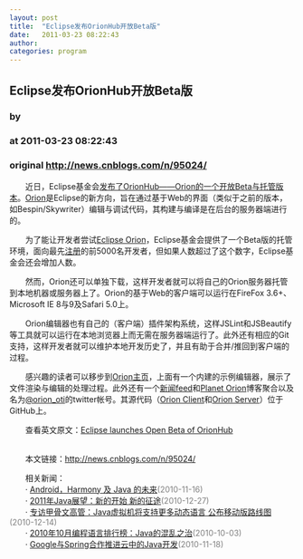 ```yaml
---
layout: post
title:  "Eclipse发布OrionHub开放Beta版"
date:   2011-03-23 08:22:43
author: 
categories: program
---
```


## Eclipse发布OrionHub开放Beta版
### by 
### at 2011-03-23 08:22:43
### original <http://news.cnblogs.com/n/95024/>

<p>　　近日，Eclipse基金会<a href="http://www.eclipse.org/org/press-release/20110321_orionhub.php">发布了OrionHub——Orion的一个开放Beta与托管版本</a>。<a href="http://www.eclipse.org/orion">Orion</a>是Eclipse的新方向，旨在通过基于Web的界面（类似于之前的版本，如Bespin/Skywriter）编辑与调试代码，其构建与编译是在后台的服务器端进行的。</p>
<p>　　为了能让开发者尝试<a href="http://www.eclipse.org/orion/">Eclipse Orion</a>，Eclipse基金会提供了一个Beta版的托管环境，面向最先<a href="http://www.eclipse.org/orion">注册</a>的前5000名开发者，但如果人数超过了这个数字，Eclipse基金会还会增加人数。</p>
<p>　　然而，Orion还可以单独下载，这样开发者就可以将自己的Orion服务器托管到本地机器或服务器上了。Orion的基于Web的客户端可以运行在FireFox 3.6+、Microsoft IE 8与9及Safari 5.0上。</p>
<p>　　Orion编辑器也有自己的（客户端）插件架构系统，这样JSLint和JSBeautify等工具就可以运行在本地浏览器上而无需在服务器端运行了。此外还有相应的Git支持，这样开发者就可以维护本地开发历史了，并且有助于合并/推回到客户端的过程。</p>
<p>　　感兴趣的读者可以移步到<a href="http://www.eclipse.org/orion/">Orion主页</a>，上面有一个内建的示例编辑器，展示了文件渲染与编辑的处理过程。此外还有一个<a href="http://planetorion.org/news/feed/">新闻feed</a>和<a href="http://planetorion.org/">Planet Orion</a>博客聚合以及名为<a href="https://twitter.com/#%21/orion_oti">@orion_oti</a>的twitter帐号。其源代码（<a href="https://github.com/orion-oti/Orion-Client">Orion Client</a>和<a href="https://github.com/orion-oti/Orion-Server">Orion Server</a>）位于GitHub上。</p>
<p>　　查看英文原文：<a href="http://www.infoq.com/news/2011/03/eclipse-orionhub">Eclipse launches Open Beta of OrionHub</a></p><p><br>　　本文链接：<a href="http://news.cnblogs.com/n/95024/">http://news.cnblogs.com/n/95024/</a></p><p>　　相关新闻：<br>　　· <a href="http://news.cnblogs.com/n/81190/">Android，Harmony 及 Java 的未来</a><span style="color:gray">(2010-11-16)</span><br>　　· <a href="http://news.cnblogs.com/n/86099/">2011年Java展望：新的开始 新的征途</a><span style="color:gray">(2010-12-27)</span><br>　　· <a href="http://news.cnblogs.com/n/84612/">专访甲骨文高管：Java虚拟机将支持更多动态语言 公布移动版路线图</a><span style="color:gray">(2010-12-14)</span><br>　　· <a href="http://news.cnblogs.com/n/76302/">2010年10月编程语言排行榜：Java的混乱之治</a><span style="color:gray">(2010-10-03)</span><br>　　· <a href="http://news.cnblogs.com/n/81464/">Google与Spring合作推进云中的Java开发</a><span style="color:gray">(2010-11-18)</span><br></p><img src="http://news.cnblogs.com/news/rssclick.aspx?id=95024" width="1" height="1" alt="">